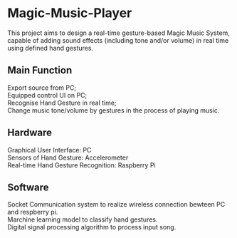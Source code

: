 Magic-Music-Player
==
This project aims to design a real-time gesture-based Magic Music System, capable of adding sound effects (including tone and/or volume) in real time using defined hand gestures.

Main Function
--
Export source from PC; <br>
Equipped control UI on PC; <br>
Recognise Hand Gesture in real time; <br>
Change music tone/volume by gestures in the process of playing music.<br>

Hardware
--
Graphical User Interface: PC<br>
Sensors of Hand Gesture: Accelerometer<br>
Real-time Hand Gesture Recognition: Raspberry Pi<br>

Software
--
Socket Communication system to realize wireless connection bewteen PC and respberry pi.<br>
Marchine learning model to classify hand gestures.<br>
Digital signal processing algorithm to process input song.<br>
